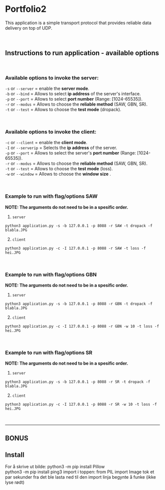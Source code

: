 # Portfolio2
This application is a simple transport protocol that provides reliable data delivery on top of UDP.

<br />

## Instructions to run application -  available options
<br />

### Available options to invoke the server:
`-s` or `--server` = enable the **server mode**. \
`-b` or `--bind` = Allows to select **ip address** of the server's interface. \
`-p` or `--port` = Allows to select **port number** (Range: [1024-65535]).\
`-r` or `--modus` =  Allows to choose the **reliable method** (SAW, GBN, SR).\
`-t` or `--test` =  Allows to choose the **test mode** (dropack).

<br />


### Available options to invoke the client:
`-c` or `--client` = enable the **client mode**. \
`-I` or `--serverip` = Selects the **ip address** of the server. \
`-p` or `--port` = Allows to select the server's **port number** (Range: [1024-65535]).\
`-r` or `--modus` =  Allows to choose the **reliable method** (SAW, GBN, SR).\
`-t` or `--test` =  Allows to choose the **test mode** (loss).\
`-w` or `--window` =  Allows to choose the **window size** .
<br />



<br />

###  Example to run with flag/options SAW
**NOTE: The arguments do not need to be in a spesific order.**

1. `server`
```
python3 application.py -s -b 127.0.0.1 -p 8088 -r SAW -t dropack -f blabla.JPG
```

2. `client`
```
python3 application.py -c -I 127.0.0.1 -p 8088 -r SAW -t loss -f hei.JPG
```
<br />

###  Example to run with flag/options GBN
**NOTE: The arguments do not need to be in a spesific order.**

1. `server`
```
python3 application.py -s -b 127.0.0.1 -p 8088 -r GBN -t dropack -f blabla.JPG
```

2. `client`
```
python3 application.py -c -I 127.0.0.1 -p 8088 -r GBN -w 10 -t loss -f hei.JPG
```
<br />

###  Example to run with flag/options SR
**NOTE: The arguments do not need to be in a spesific order.**

1. `server`
```
python3 application.py -s -b 127.0.0.1 -p 8088 -r SR -t dropack -f blabla.JPG
```

2. `client`
```
python3 application.py -c -I 127.0.0.1 -p 8088 -r SR -w 10 -t loss -f hei.JPG
```
<br />

---

## BONUS


## Install

For å skrive ut bilde: python3 -m pip install Pillow  
python3 -m pip install ping3
import i toppen: from PIL import Image
tok et par sekunder fra det ble lasta ned til den import linja begynte å funke (ikke lyse rødt)
